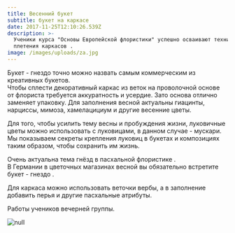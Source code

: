```yaml
---
title: Весенний букет
subtitle: букет на каркасе
date: 2017-11-25T12:10:26.539Z
description: >-
  Ученики курса "Основы Европейской флористики" успешно осваивают технику
  плетения каркасов .
image: /images/uploads/za.jpg
---
```

Букет - гнездо точно можно назвать самым коммерческим из креативных букетов. \
Чтобы сплести декоративный каркас из веток на проволочной основе от флориста требуется аккуратность и усердие. Зато основа отлично заменяет упаковку. Для заполнения весной актуальны гиацинты, нарциссы, мимоза, хамелацициум и другие весенние цветы.

Для того, чтобы усилить тему весны и пробуждения жизни, луковичные цветы можно использовать с луковицами, в данном случае - мускари. \
Мы показываем секреты крепления луковиц в букетах и композициях таким образом, чтобы сохранить им жизнь.

Очень актуальна тема гнёзд в пасхальной флористике . \
В Германии в цветочных магазинах весной вы обязательно встретите букет - гнездо .

Для каркаса можно использовать веточки вербы, а в заполнение добавить перья и другие пасхальные атрибуты.

Работы учеников вечерней группы.

![null](/images/uploads/zx.jpg)


